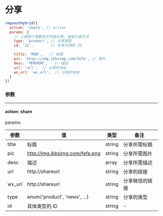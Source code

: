 # 分享

```javascript
requestHybrid({
  action: 'share', // action
  params: {
    // 上面两个参数用于内部分享，或者分享打点
    type: 'product', // 分享类型
    id: '11',        // 分享东西的 ID

    title: '阿娇',   // 标题
    pic: 'http://img.jkbsimg.com/fefe', // 图片
    desc: '呵呵呵呵',   // 描述
    url: 'url',  // 分享的地址
    wx_url: 'wx_url',  // 分享的地址
  }
})
```
### 参数
---
#### action: **share**
params:

| 参数 | 值 | 类型 | 备注 |
| --- | --- | --- | --- |
| title | 标题 | string | 分享所需标题 |
| pic | http://img.jkbsimg.com/fefe.png  | string | 分享所需图片 |
| desc | 描述  | array | 分享所需描述 |
| url | http://shareurl  | string | 分享的链接 |
| wx_url | http://shareurl  | string | 分享微信的链接 |
| type | enum('product', 'news',  ...)  | string | 分享的类型 |
| id | 具体类型的 ID  | string | - |










